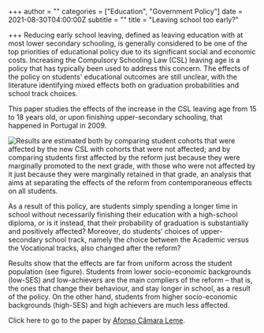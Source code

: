 +++
author = ""
categories = ["Education", "Government Policy"]
date = 2021-08-30T04:00:00Z
subtitle = ""
title = "Leaving school too early?"

+++
Reducing early school leaving, defined as leaving education with at most lower secondary schooling, is generally considered to be one of the top priorities of educational policy due to its significant social and economic costs. Increasing the Compulsory Schooling Law (CSL) leaving age is a policy that has typically been used to address this concern. The effects of the policy on students' educational outcomes are still unclear, with the literature identifying mixed effects both on graduation probabilities and school track choices.

This paper studies the effects of the increase in the CSL leaving age from 15 to 18 years old, or upon finishing upper-secondary schooling, that happened in Portugal in 2009.

![](/v1630349348/research_report/Compliance_Grad_event_study_cyjhkh.jpg "Results are estimated both by comparing student cohorts that were affected by the new CSL with cohorts that were not affected; and by comparing students first affected by the reform just because they were marginally promoted to the next grade, with those who were not affected by it just because they were marginally retained in that grade, an analysis that aims at separating the effects of the reform from contemporaneous effects on all students.")

As a result of this policy, are students simply spending a longer time in school without necessarily finishing their education with a high-school diploma, or is it instead, that their probability of graduation is substantially and positively affected? Moreover, do students’ choices of upper-secondary school track, namely the choice between the Academic versus the Vocational tracks, also changed after the reform?

Results show that the effects are far from uniform across the student population (see figure). Students from lower socio-economic backgrounds (low-SES) and low-achievers are the main compliers of the reform – that is, the ones that change their behaviour, and stay longer in school, as a result of the policy. On the other hand, students from higher socio-economic backgrounds (high-SES) and high achievers are much less affected.

Click here to go to the paper by [Afonso Câmara Leme](https://economicsofeducation.com/wp-content/uploads/2021/07/145.pdf).
